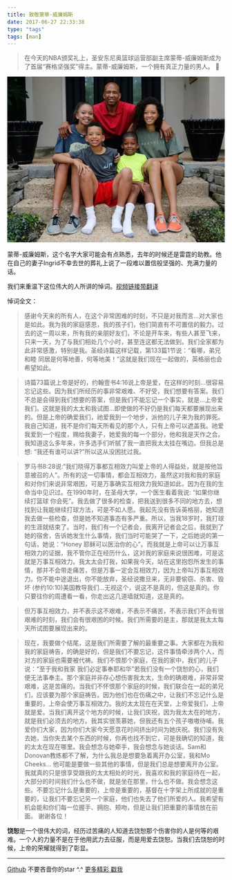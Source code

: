 ```yaml
---
title: 致敬蒙蒂-威廉姆斯 
date: 2017-06-27 22:33:38
type: "tags"
tags: [man]
---
```


> 在今天的NBA颁奖礼上，圣安东尼奥篮球运营部副主席蒙蒂-威廉姆斯成为了首届“赛格坚强奖”得主。蒙蒂-威廉姆斯，一个拥有真正力量的男人。 🥕

<!--more-->

![美好的一家子](https://github.com/7le/7le.github.io/raw/master/image/man.jpeg)

蒙蒂-威廉姆斯，这个名字大家可能会有点熟悉，去年的时候还是雷霆的助教。他在自己的妻子Ingrid不幸去世的葬礼上说了一段难以置信般坚强的、充满力量的话。

我们来重温下这位伟大的人所讲的悼词。[视频链接带翻译](https://v.qq.com/iframe/preview.html?vid=l018751ho9f&amp;width=500&amp;height=375&amp;auto=0)

悼词全文：

>感谢今天来的所有人，在这个非常困难的时刻，不只是对我而言...对大家也是如此。我为我的家庭感恩，我的孩子们，他们简直有不可置信的毅力。过去的这一周以来，所有我的亲朋好友们，不论是开车来，有些人甚至飞来，只来一天，为了与我们相处几个小时，甚至连这都无法做到。我们全家都为此非常感激，特别是我。圣经诗篇这样记载，第133篇1节说：“看哪，弟兄和睦 同居是何等地善，何等地美！”这就是我们现在一起做的，英格丽也会希望如此。

>诗篇73篇说上帝是好的，约翰壹书4:16说上帝是爱，在这样的时刻...很容易忘记这些。因为我们所经历的事非常艰难、不好受，我们想要有答案。我们不总是会得到我们想要的答案，但是我们不能忘记一个事实，就是...上帝爱我们。这就是我的太太和我试图...即使做的不好仍是我们每天都要展现出来的。但是上帝的确爱我们，祂爱我到一个地步，派他的儿子来为我的罪死。我自己知道，我不是你们每天所看见的那个人，只有上帝可以遮盖我。祂爱我爱到一个程度，赐给我妻子，她爱我的每一个部分，他和我是天作之合。我知道这么多年来，许多选手们听腻了我一直把我太太挂在嘴边。但我总是想: “我还有谁可以讲?”所以这从没困扰过我。

>罗马书8:28说:“我们晓得万事都互相效力叫爱上帝的人得益处，就是按他旨意被召的人”。所有的这一切事情，都会互相效力，虽然这对我和我的家庭 和对你们来说非常艰困，可是万事确实互相效力我知道如此，因为在我的生命当中见识过。在1990年时，在圣母大学，一个医生看着我说: “如果你继续打篮球   你会死”。我去做了很多的检查，把我送到很多不同的地方去，想找到让我能继续打球方法，可是不如人愿。我起先没有告诉英格丽，她知道我去做一些检查，但是她不知道事态有多严重。所以，当我18岁时，我打球的生涯就结束了。当时，我们有一个记者会，我离开记者会之后，我就到了她的宿舍，告诉她发生什么事情，我们当时可能哭了一下，之后她说的第一句话，她说：“Honey 耶稣可以医治你的心”。而我就是上帝可以让万事互相效力的证据，我不管你正在经历什么，这对我的家庭来说很困难，可是这就是万事互相效力。我太太会打我，如果我今天，站在这里抱怨所发生的事情，那并不会带走痛苦，但是万事一定会互相效力，因为上帝叫万事互相效力。你不能中途退出，你不能放弃，圣经说撒旦来，无非要偷窃、杀害、毁坏 (参约10:10)美国教导我们...无视这个，说这不是真的，但这是真的。你只要往你的周遭看一看，你走出这几道墙就知道，这是真的。

>但万事互相效力，并不表示这不艰难，不表示不痛苦，不表示我们不会有很艰难的时刻，我们会有很艰困的时候。我们所需要的是主，那就是我太太每天所试图要展现出来的。

>现在，我要做个结尾，这是我们所需要了解的最重要之事。大家都在为我和我的家庭祷告，的确是好的，但是我们不要忘记，这件事情牵涉两个人，而对方的家庭也需要被代祷。我们不恨那个家庭，在我的家中，我们的儿子说：“至于我和我家 我们必定事奉耶和华”若我们没有一个饶恕的心，我们便无法事奉主。那个家庭并非存心想伤害我太太，生命的确艰难，非常非常艰难，这是苦痛的。当我们不怀恨那个家庭的时候，我们联合在一起的弟兄们，应该要为那个家庭祷告。因为他们也在伤痛之中，让我们不忘记什么是重要的，上帝会使万事互相效力。我的太太现在在天堂，上帝爱我们，上帝就是爱。当我们离开这个地方的时候，让我们庆祝，因为我太太在的地方，就是我们必须去的地方。我其实很羡慕她，但我还有五个孩子嗷嗷待哺。我爱你们大家，因为你们大家今天愿意花时间挤出时间为她庆祝。我们没有失去她，当你失去某个东西的时候，你再也找不到它，可是我确切的知道，我的太太在现在哪里。我会想念与她牵手，我会想念与她谈话。Sam和Donovan教练都不了解，为什么我总是想要急着离开办公室，我和Mo Cheeks... 他可能是要做一些其他的事情，但是我们总是想要离开办公室。我就真的只是很享受跟我的太太相处的时光，我喜欢和我的家庭待在一起，大部分的时间我们什么也不做，就是坐在那里，什么也不做。我会想念这些。不要忘记什么是重要的，上帝是重要的，基督在十字架上所成就的是重要的，让我们不要忘记另一个家庭，他们也失去了他们所爱的人。我希望有机会能和你们每一位握手、拥抱、颊吻，但是让我们把重要的事情放在前面。
谢谢各位！

**饶恕**是一个很伟大的词，经历过苦痛的人知道去饶恕那个伤害你的人是何等的艰难。一个人的力量不是在于他用武力去征服，而是用爱去饶恕。当我们去饶恕的时候，上帝的荣耀就得到了彰显。


---
[Github](https://github.com/7le) 不要吝啬你的star ^.^
[更多精彩 戳我](https://7le.top)